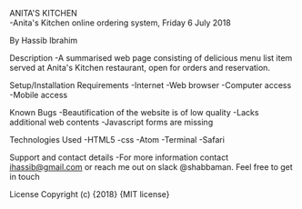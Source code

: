ANITA'S KITCHEN
<br/> -Anita's Kitchen online ordering system, Friday 6 July 2018</br>

By Hassib Ibrahim<br/>

Description
-A summarised web page consisting of delicious menu list item served at Anita's Kitchen restaurant, open for orders and reservation.

Setup/Installation Requirements
-Internet
-Web browser
-Computer access
-Mobile access

Known Bugs
-Beautification of the website is of low quality
-Lacks additional web contents
-Javascript forms are missing

Technologies Used
-HTML5
-css
-Atom
-Terminal
-Safari

Support and contact details
-For more information contact ihassib@gmail.com or reach me out on slack @shabbaman. Feel free to get in touch

License
Copyright (c) {2018} {MIT license}
